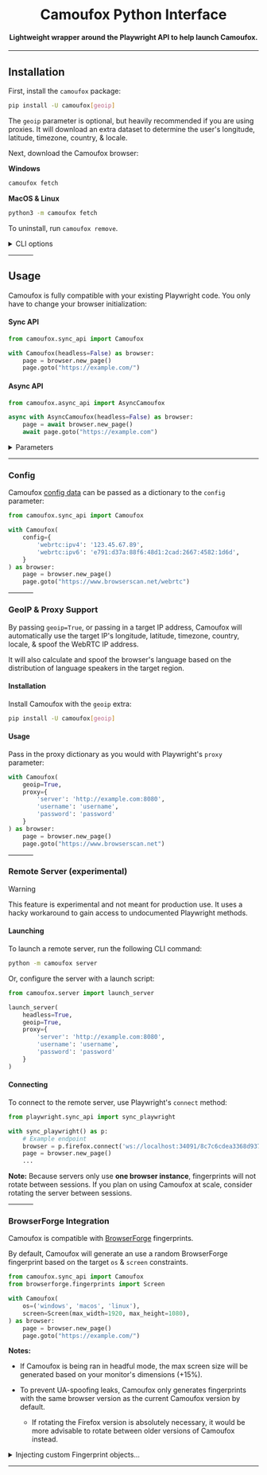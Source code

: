<div align="center">

# Camoufox Python Interface

#### Lightweight wrapper around the Playwright API to help launch Camoufox.

</div>

---

## Installation

First, install the `camoufox` package:

```bash
pip install -U camoufox[geoip]
```

The `geoip` parameter is optional, but heavily recommended if you are using proxies. It will download an extra dataset to determine the user's longitude, latitude, timezone, country, & locale.

Next, download the Camoufox browser:

**Windows**

```bash
camoufox fetch
```

**MacOS & Linux**

```bash
python3 -m camoufox fetch
```

To uninstall, run `camoufox remove`.

<details>
<summary>CLI options</summary>

```
Usage: python -m camoufox [OPTIONS] COMMAND [ARGS]...

Options:
  --help  Show this message and exit.

Commands:
  fetch    Fetch the latest version of Camoufox
  path     Display the path to the Camoufox executable
  remove   Remove all downloaded files
  server   Launch a Playwright server
  test     Open the Playwright inspector
  version  Display the current version
```

</details>

<hr width=50>

## Usage

Camoufox is fully compatible with your existing Playwright code. You only have to change your browser initialization:

#### Sync API

```python
from camoufox.sync_api import Camoufox

with Camoufox(headless=False) as browser:
    page = browser.new_page()
    page.goto("https://example.com/")
```

#### Async API

```python
from camoufox.async_api import AsyncCamoufox

async with AsyncCamoufox(headless=False) as browser:
    page = await browser.new_page()
    await page.goto("https://example.com")
```

<details>
<summary>Parameters</summary>

```
Launches a new browser instance for Camoufox.
Accepts all Playwright Firefox launch options, along with the following:

Parameters:
    config (Optional[Dict[str, Any]]):
        Camoufox properties to use.
    os (Optional[ListOrString]):
        Operating system to use for the fingerprint generation.
        Can be "windows", "macos", "linux", "android", "ios", or a list to randomly choose from.
        Default: ["windows", "macos", "linux"]
    block_images (Optional[bool]):
        Whether to block all images.
    block_webrtc (Optional[bool]):
        Whether to block WebRTC entirely.
    allow_webgl (Optional[bool]):
        Whether to allow WebGL. To prevent leaks, only use this for special cases.
    geoip (Optional[Union[str, bool]]):
        Calculate longitude, latitude, timezone, country, & locale based on the IP address.
        Pass the target IP address to use, or `True` to find the IP address automatically.
    humanize (Optional[Union[bool, float]]):
        Humanize the cursor movement.
        Takes either `True`, or the MAX duration in seconds of the cursor movement.
        The cursor typically takes up to 1.5 seconds to move across the window.
    locale (Optional[str]):
        Locale to use in Camoufox.
    addons (Optional[List[str]]):
        List of Firefox addons to use.
    fonts (Optional[List[str]]):
        Fonts to load into Camoufox (in addition to the default fonts for the target `os`).
        Takes a list of font family names that are installed on the system.
    exclude_addons (Optional[List[DefaultAddons]]):
        Default addons to exclude. Passed as a list of camoufox.DefaultAddons enums.
    screen (Optional[Screen]):
        Constrains the screen dimensions of the generated fingerprint.
        Takes a browserforge.fingerprints.Screen instance.
    fingerprint (Optional[Fingerprint]):
        Use a custom BrowserForge fingerprint. Note: Not all values will be implemented.
        If not provided, a random fingerprint will be generated based on the provided
        `os` & `screen` constraints.
    ff_version (Optional[int]):
        Firefox version to use. Defaults to the current Camoufox version.
        To prevent leaks, only use this for special cases.
    headless (Optional[bool]):
        Whether to run the browser in headless mode. Defaults to True.
    executable_path (Optional[str]):
        Custom Camoufox browser executable path.
    firefox_user_prefs (Optional[Dict[str, Any]]):
        Firefox user preferences to set.
    proxy (Optional[Dict[str, str]]):
        Proxy to use for the browser.
        Note: If geoip is True, a request will be sent through this proxy to find the target IP.
    args (Optional[List[str]]):
        Arguments to pass to the browser.
    env (Optional[Dict[str, Union[str, float, bool]]]):
        Environment variables to set.
    persistent_context (Optional[bool]):
        Whether to use a persistent context.
    debug (Optional[bool]):
        Prints the config being sent to Camoufox.
    **launch_options (Dict[str, Any]):
        Additional Firefox launch options.
```

</details>

---

### Config

Camoufox [config data](https://github.com/daijro/camoufox?tab=readme-ov-file#fingerprint-injection) can be passed as a dictionary to the `config` parameter:

```python
from camoufox.sync_api import Camoufox

with Camoufox(
    config={
        'webrtc:ipv4': '123.45.67.89',
        'webrtc:ipv6': 'e791:d37a:88f6:48d1:2cad:2667:4582:1d6d',
    }
) as browser:
    page = browser.new_page()
    page.goto("https://www.browserscan.net/webrtc")
```

<hr width=50>

### GeoIP & Proxy Support

By passing `geoip=True`, or passing in a target IP address, Camoufox will automatically use the target IP's longitude, latitude, timezone, country, locale, & spoof the WebRTC IP address.

It will also calculate and spoof the browser's language based on the distribution of language speakers in the target region.

#### Installation

Install Camoufox with the `geoip` extra:

```bash
pip install -U camoufox[geoip]
```

#### Usage

Pass in the proxy dictionary as you would with Playwright's `proxy` parameter:

```python
with Camoufox(
    geoip=True,
    proxy={
        'server': 'http://example.com:8080',
        'username': 'username',
        'password': 'password'
    }
) as browser:
    page = browser.new_page()
    page.goto("https://www.browserscan.net")
```

<hr width=50>

### Remote Server (experimental)

> [!WARNING]
> This feature is experimental and not meant for production use. It uses a hacky workaround to gain access to undocumented Playwright methods.

#### Launching

To launch a remote server, run the following CLI command:

```bash
python -m camoufox server
```

Or, configure the server with a launch script:

```python
from camoufox.server import launch_server

launch_server(
    headless=True,
    geoip=True,
    proxy={
        'server': 'http://example.com:8080',
        'username': 'username',
        'password': 'password'
    }
)
```

#### Connecting

To connect to the remote server, use Playwright's `connect` method:

```python
from playwright.sync_api import sync_playwright

with sync_playwright() as p:
    # Example endpoint
    browser = p.firefox.connect('ws://localhost:34091/8c7c6cdea3368d937ef7db2277d6647b')
    page = browser.new_page()
    ...
```

**Note:** Because servers only use **one browser instance**, fingerprints will not rotate between sessions. If you plan on using Camoufox at scale, consider rotating the server between sessions.

<hr width=50>

### BrowserForge Integration

Camoufox is compatible with [BrowserForge](https://github.com/daijro/browserforge) fingerprints.

By default, Camoufox will generate an use a random BrowserForge fingerprint based on the target `os` & `screen` constraints.

```python
from camoufox.sync_api import Camoufox
from browserforge.fingerprints import Screen

with Camoufox(
    os=('windows', 'macos', 'linux'),
    screen=Screen(max_width=1920, max_height=1080),
) as browser:
    page = browser.new_page()
    page.goto("https://example.com/")
```

**Notes:**

- If Camoufox is being ran in headful mode, the max screen size will be generated based on your monitor's dimensions (+15%).

- To prevent UA-spoofing leaks, Camoufox only generates fingerprints with the same browser version as the current Camoufox version by default.

  - If rotating the Firefox version is absolutely necessary, it would be more advisable to rotate between older versions of Camoufox instead.

<details>
<summary>Injecting custom Fingerprint objects...</summary>

> [!WARNING]
> It is recommended to pass `os` & `screen` constraints into Camoufox instead. Camoufox will handle fingerprint generation for you. This will be deprecated in the future.

You can also inject your own Firefox BrowserForge fingerprint into Camoufox.

```python
from camoufox.sync_api import Camoufox
from browserforge.fingerprints import FingerprintGenerator

fg = FingerprintGenerator(browser='firefox')

# Launch Camoufox with a random Firefox fingerprint
with Camoufox(fingerprint=fg.generate()) as browser:
    page = browser.new_page()
    page.goto("https://example.com/")
```

**Note:** As of now, some properties from BrowserForge fingerprints will not be passed to Camoufox. This is due to the outdated fingerprint dataset from Apify's fingerprint-suite (see [here](https://github.com/apify/fingerprint-suite/discussions/308)). Properties will be re-enabled as soon as an updated dataset is available.

</details>

---
